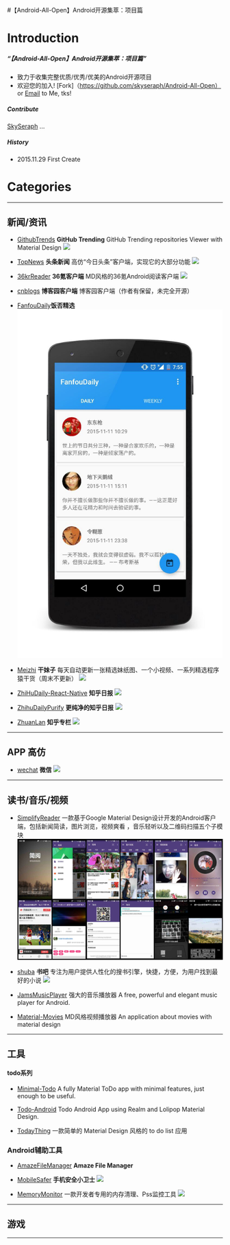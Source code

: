 #【Android-All-Open】Android开源集萃：项目篇


# Introduction
#####  “**【Android-All-Open】Android开源集萃：项目篇**”
* 致力于收集完整优质/优秀/优美的Android开源项目
* 欢迎您的加入!   [Fork]（https://github.com/skyseraph/Android-All-Open） or [Email](skyseraph00@163.com) to Me, tks!


##### Contribute
[SkySeraph](http://skyseraph.com/) ...


##### History
* 2015.11.29 First Create


# Categories
************************************************************************
## 新闻/资讯
* [GithubTrends](https://github.com/laowch/GithubTrends) **GitHub Trending**
GitHub Trending repositories Viewer with Material Design
![](https://raw.githubusercontent.com/laowch/GithubTrends/master/screenshot/1.png "")

* [TopNews](https://github.com/Rano1/TopNews "") **头条新闻**
高仿“今日头条”客户端，实现它的大部分功能
![](https://raw.githubusercontent.com/Rano1/TopNews/master/art/1.png "")

* [36krReader](https://github.com/kinneyyan/36krReader) **36氪客户端**
MD风格的36氪Android阅读客户端
![](https://raw.githubusercontent.com/kinneyyan/36krReader/master/Screenshots/device-2015-10-29-152645.png "")

* [cnblogs](https://github.com/avenwu/cnblogs) **博客园客户端**
博客园客户端（作者有保留，未完全开源）

* [FanfouDaily](https://github.com/Anthonyeef/FanfouDaily)**饭否精选**
![](https://raw.githubusercontent.com/Anthonyeef/FanfouDaily/master/screenshots/Screenshot_1.jpg "")

* [Meizhi](https://github.com/drakeet/Meizhi) **干妹子**
每天自动更新一张精选妹纸图、一个小视频、一系列精选程序猿干货（周末不更新）
![](https://raw.githubusercontent.com/drakeet/Meizhi/master/screenshots/s0.png "")

* [ZhiHuDaily-React-Native](https://github.com/race604/ZhiHuDaily-React-Native) **知乎日报**
![](https://raw.githubusercontent.com/race604/ZhiHuDaily-React-Native/master/art/home1.jpg "")

* [ZhihuDailyPurify](https://github.com/izzyleung/ZhihuDailyPurify) **更纯净的知乎日报**
![](https://raw.githubusercontent.com/izzyleung/ZhihuDailyPurify/master/ZhihuDailyPurify.png "")

* [ZhuanLan](https://github.com/bxbxbai/ZhuanLan) **知乎专栏**
![](https://camo.githubusercontent.com/a09ce4b549e048400597aaf4d40b7866e496678b/687474703a2f2f69322e74696574756b752e636f6d2f323937303233396637313239363339382e706e67 "")


************************************************************************
## APP 高仿
* [wechat](https://github.com/motianhuo/wechat) **微信**
![](https://camo.githubusercontent.com/95e3879860097dfc83acd66a80576547ceb8a5a5/687474703a2f2f7777342e73696e61696d672e636e2f626d6964646c652f363730353536376567773165746767616139756b666a32306d38307a6b3076722e6a7067 "")


************************************************************************
## 读书/音乐/视频
* [SimplifyReader](https://github.com/SkillCollege/SimplifyReader)
一款基于Google Material Design设计开发的Android客户端，包括新闻简读，图片浏览，视频爽看 ，音乐轻听以及二维码扫描五个子模块
![](https://raw.githubusercontent.com/SkillCollege/server/master/SimplifyReader/images/all_in_one.jpg "")

* [shuba](https://github.com/liuguangqiang/shuba) **书吧**
专注为用户提供人性化的搜书引擎，快捷，方便，为用户找到最好的小说
![](https://github.com/liuguangqiang/shuba/blob/master/art/1.png?raw=true "")

* [JamsMusicPlayer](https://github.com/psaravan/JamsMusicPlayer) 强大的音乐播放器
A free, powerful and elegant music player for Android.

* [Material-Movies](https://github.com/saulmm/Material-Movies) MD风格视频播放器
An application about movies with material design



************************************************************************
## 工具

#### todo系列
* [Minimal-Todo](https://github.com/avjinder/Minimal-Todo)
A fully Material ToDo app with minimal features, just enough to be useful.

* [Todo-Android](https://github.com/rakuishi/Todo-Android)
Todo Android App using Realm and Lolipop Material Design.

* [TodayThing](https://github.com/zhenghuiy/TodayThing)
一款简单的 Material Design 风格的 to do list 应用

### Android辅助工具
* [AmazeFileManager](https://github.com/arpitkh96/AmazeFileManager)  **Amaze File Manager**

* [MobileSafer](https://github.com/msAndroid/MobileSafer)  **手机安全小卫士**
![](https://raw.githubusercontent.com/msAndroid/MobileSafer/master/app/src/main/res/drawable/home.png "")

* [MemoryMonitor](https://github.com/cundong/MemoryMonitor)
一款开发者专用的内存清理、Pss监控工具
![](https://raw.githubusercontent.com/cundong/MemoryMonitor/master/screenshot/app.png "")


************************************************************************
## 游戏
************************************************************************